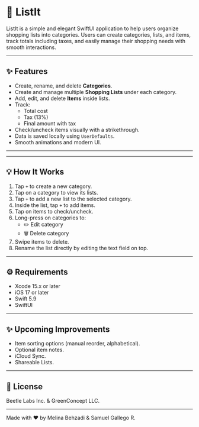 # 🛒 ListIt

ListIt is a simple and elegant SwiftUI application to help users organize shopping lists into categories. Users can create categories, lists, and items, track totals including taxes, and easily manage their shopping needs with smooth interactions.

---

## ✨ Features

- Create, rename, and delete **Categories**.
- Create and manage multiple **Shopping Lists** under each category.
- Add, edit, and delete **Items** inside lists.
- Track:
    - Total cost
    - Tax (13%)
    - Final amount with tax
- Check/uncheck items visually with a strikethrough.
- Data is saved locally using `UserDefaults`.
- Smooth animations and modern UI.

---


---

## 💡 How It Works

1. Tap `+` to create a new category.
2. Tap on a category to view its lists.
3. Tap `+` to add a new list to the selected category.
4. Inside the list, tap `+` to add items.
5. Tap on items to check/uncheck.
6. Long-press on categories to:
    - ✏️ Edit category
    - 🗑️ Delete category
7. Swipe items to delete.
8. Rename the list directly by editing the text field on top.

---

## ⚙️ Requirements

- Xcode 15.x or later
- iOS 17 or later
- Swift 5.9
- SwiftUI

---

## ✨ Upcoming Improvements

- Item sorting options (manual reorder, alphabetical).
- Optional item notes.
- iCloud Sync.
- Shareable Lists.

---

## 📜 License

Beetle Labs Inc. & GreenConcept LLC.

---

Made with ❤️ by Melina Behzadi & Samuel Gallego R.
